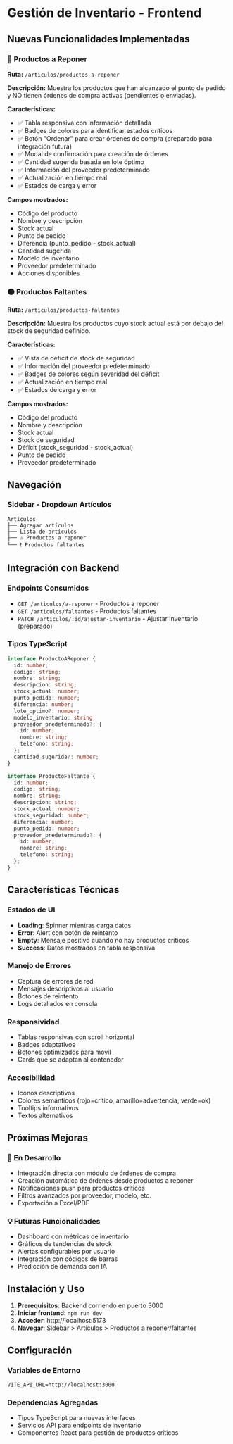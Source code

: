 # Gestión de Inventario - Frontend

## Nuevas Funcionalidades Implementadas

### 🔴 Productos a Reponer
**Ruta:** `/articulos/productos-a-reponer`

**Descripción:** Muestra los productos que han alcanzado el punto de pedido y NO tienen órdenes de compra activas (pendientes o enviadas).

**Características:**
- ✅ Tabla responsiva con información detallada
- ✅ Badges de colores para identificar estados críticos
- ✅ Botón "Ordenar" para crear órdenes de compra (preparado para integración futura)
- ✅ Modal de confirmación para creación de órdenes
- ✅ Cantidad sugerida basada en lote óptimo
- ✅ Información del proveedor predeterminado
- ✅ Actualización en tiempo real
- ✅ Estados de carga y error

**Campos mostrados:**
- Código del producto
- Nombre y descripción
- Stock actual
- Punto de pedido
- Diferencia (punto_pedido - stock_actual)
- Cantidad sugerida
- Modelo de inventario
- Proveedor predeterminado
- Acciones disponibles

### 🟠 Productos Faltantes
**Ruta:** `/articulos/productos-faltantes`

**Descripción:** Muestra los productos cuyo stock actual está por debajo del stock de seguridad definido.

**Características:**
- ✅ Vista de déficit de stock de seguridad
- ✅ Información del proveedor predeterminado
- ✅ Badges de colores según severidad del déficit
- ✅ Actualización en tiempo real
- ✅ Estados de carga y error

**Campos mostrados:**
- Código del producto
- Nombre y descripción
- Stock actual
- Stock de seguridad
- Déficit (stock_seguridad - stock_actual)
- Punto de pedido
- Proveedor predeterminado

## Navegación

### Sidebar - Dropdown Artículos
```
Artículos
├── Agregar artículos
├── Lista de artículos
├── ⚠️ Productos a reponer
└── ❗ Productos faltantes
```

## Integración con Backend

### Endpoints Consumidos
- `GET /articulos/a-reponer` - Productos a reponer
- `GET /articulos/faltantes` - Productos faltantes
- `PATCH /articulos/:id/ajustar-inventario` - Ajustar inventario (preparado)

### Tipos TypeScript
```typescript
interface ProductoAReponer {
  id: number;
  codigo: string;
  nombre: string;
  descripcion: string;
  stock_actual: number;
  punto_pedido: number;
  diferencia: number;
  lote_optimo?: number;
  modelo_inventario: string;
  proveedor_predeterminado?: {
    id: number;
    nombre: string;
    telefono: string;
  };
  cantidad_sugerida?: number;
}

interface ProductoFaltante {
  id: number;
  codigo: string;
  nombre: string;
  descripcion: string;
  stock_actual: number;
  stock_seguridad: number;
  diferencia: number;
  punto_pedido: number;
  proveedor_predeterminado?: {
    id: number;
    nombre: string;
    telefono: string;
  };
}
```

## Características Técnicas

### Estados de UI
- **Loading**: Spinner mientras carga datos
- **Error**: Alert con botón de reintento
- **Empty**: Mensaje positivo cuando no hay productos críticos
- **Success**: Datos mostrados en tabla responsiva

### Manejo de Errores
- Captura de errores de red
- Mensajes descriptivos al usuario
- Botones de reintento
- Logs detallados en consola

### Responsividad
- Tablas responsivas con scroll horizontal
- Badges adaptativos
- Botones optimizados para móvil
- Cards que se adaptan al contenedor

### Accesibilidad
- Iconos descriptivos
- Colores semánticos (rojo=crítico, amarillo=advertencia, verde=ok)
- Tooltips informativos
- Textos alternativos

## Próximas Mejoras

### 🔄 En Desarrollo
- Integración directa con módulo de órdenes de compra
- Creación automática de órdenes desde productos a reponer
- Notificaciones push para productos críticos
- Filtros avanzados por proveedor, modelo, etc.
- Exportación a Excel/PDF

### 💡 Futuras Funcionalidades
- Dashboard con métricas de inventario
- Gráficos de tendencias de stock
- Alertas configurables por usuario
- Integración con códigos de barras
- Predicción de demanda con IA

## Instalación y Uso

1. **Prerequisitos**: Backend corriendo en puerto 3000
2. **Iniciar frontend**: `npm run dev`
3. **Acceder**: http://localhost:5173
4. **Navegar**: Sidebar > Artículos > Productos a reponer/faltantes

## Configuración

### Variables de Entorno
```env
VITE_API_URL=http://localhost:3000
```

### Dependencias Agregadas
- Tipos TypeScript para nuevas interfaces
- Servicios API para endpoints de inventario
- Componentes React para gestión de productos críticos 